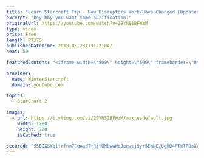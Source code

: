 ```yaml
---
title: "Learn Starcraft Tip - How Disruptors Work/Have Changed (Updated Patch 4.0 2018)"
excerpt: "hey bby you want some purification?"
originalUrl: https://youtube.com/watch?v=29YNS1BFWzM
type: video
price: Free
length: PT37S
publishedDateTime: 2018-05-23T13:22:04Z
heat: 50

featuredContent: "<iframe width=\"800\" height=\"500\" frameborder=\"0\" src=\"https://www.youtube.com/embed/29YNS1BFWzM\" allow=\"accelerometer; autoplay; encrypted-media; gyroscope; picture-in-picture\" allowfullscreen></iframe>"

provider:
  name: WinterStarcraft
  domain: youtube.com

topics:
  - StarCraft 2

images:
  - url: https://i.ytimg.com/vi/29YNS1BFWzM/maxresdefault.jpg
    width: 1280
    height: 720
    isCached: true

secured: "S5EOXSYqltrfnm7CqAadT+RjtUMBwwWqJoqwcj9yr5EmNE/8gKD4PTxTPDoXrA1WFFqlsGcexje7c+lmN6bBAi2s7ggo2gEhBKlsM3n5zNQIbX4EfhhiuvvWEnhEL7BKcXoKrcUhRMC0Ea+dGywPjLCe1owijdOK7s8O2h1I7mnRNtO3tskdI/5P7Y4paeqFrfco9DcJVTMVGVBFY1ETVSWsYKHszySYsr1xFIHs/LdxES4PRMQx+4TANEc8pJYIxKLXLSQdtErjxAmqTKv8uxiPUvXIW+IN3iZruKtdCJUFjes4a57B+6eWGKMzYbtbwlLTNOVNDfY2PszYFMsmMvH5iBgZvKK8alKhJnIzd01pMzbNGind0DA+6bcIb/pM4Gvb7NrGbQvf3lxiDLbno9c2uiF7UMcEvlwC3ocjvpU=;lRq7rIe4ogbtpafvHLqLLQ=="
---
```


